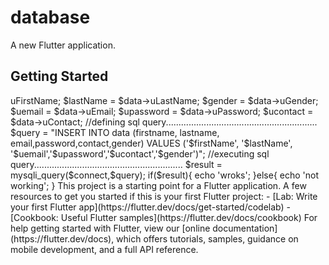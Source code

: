 # database

A new Flutter application.

## Getting Started


<?php
require 'connection.php';

// Takes raw data from the request..............................................
$json = file_get_contents('php://input');
// Converts it into a PHP object................................................
$data = json_decode($json);

//setting variables.............................................................
$firstName = $data->uFirstName;
$lastName = $data->uLastName;
$gender = $data->uGender;
$uemail = $data->uEmail;
$upassword = $data->uPassword;
$ucontact = $data->uContact;

//defining sql query............................................................
$query = "INSERT INTO data (firstname, lastname, email,password,contact,gender)
VALUES ('$firstName', '$lastName', '$uemail','$upassword','$ucontact','$gender')";

//executing sql query...........................................................
$result = mysqli_query($connect,$query);

if($result){
    echo 'wroks';
}else{
    echo 'not working';
}

This project is a starting point for a Flutter application.

A few resources to get you started if this is your first Flutter project:

- [Lab: Write your first Flutter app](https://flutter.dev/docs/get-started/codelab)
- [Cookbook: Useful Flutter samples](https://flutter.dev/docs/cookbook)

For help getting started with Flutter, view our
[online documentation](https://flutter.dev/docs), which offers tutorials,
samples, guidance on mobile development, and a full API reference.
